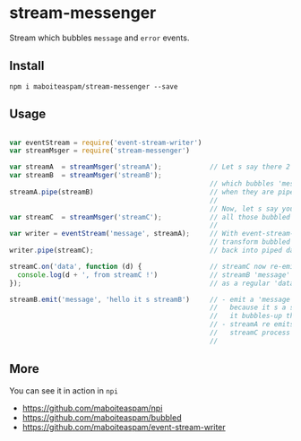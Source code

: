 # stream-messenger

Stream which bubbles `message` and `error` events.

## Install

	npm i maboiteaspam/stream-messenger --save

## Usage

```js

var eventStream = require('event-stream-writer')
var streamMsger = require('stream-messenger')

var streamA  = streamMsger('streamA');            // Let s say there 2 stream-messenger,
var streamB  = streamMsger('streamB');
                                                  // which bubbles 'message' events,
streamA.pipe(streamB)                             // when they are piped together.
                                                  //
                                                  // Now, let s say you want to process,
var streamC  = streamMsger('streamC');            // all those bubbled events into a new stream.
                                                  //
var writer = eventStream('message', streamA);     // With event-stream-writer
                                                  // transform bubbled 'message' events
writer.pipe(streamC);                             // back into piped data of streamC

streamC.on('data', function (d) {                 // streamC now re-emits
  console.log(d + ', from streamC !')             // streamB 'message' events
});                                               // as a regular 'data' event.

streamB.emit('message', 'hello it s streamB')     // - emit a 'message' event from streamB,
                                                  //   because it s a stream-messenger,
                                                  //   it bubbles-up the event to streamA.
                                                  // - streamA re emits into streamC,
                                                  //   streamC process streamA's events.
                                                  //
```

## More

You can see it in action in `npi`

- https://github.com/maboiteaspam/npi
- https://github.com/maboiteaspam/bubbled
- https://github.com/maboiteaspam/event-stream-writer
